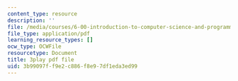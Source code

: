 ```yaml
---
content_type: resource
description: ''
file: /media/courses/6-00-introduction-to-computer-science-and-programming-fall-2008/3b99097ff9e2c886f8e97df1eda3ed99_IZaAUwW7OsU.pdf
file_type: application/pdf
learning_resource_types: []
ocw_type: OCWFile
resourcetype: Document
title: 3play pdf file
uid: 3b99097f-f9e2-c886-f8e9-7df1eda3ed99
---
```

